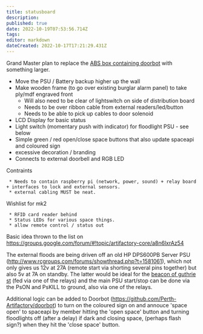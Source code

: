```yaml
---
title: statusboard
description: 
published: true
date: 2022-10-19T07:53:56.714Z
tags: 
editor: markdown
dateCreated: 2022-10-17T17:21:29.431Z
---
```


Grand Master plan to replace the [ABS box containing doorbot](/projects/opendoorcontrol) with something larger.

-   Move the PSU / Battery backup higher up the wall
-   Make wooden frame (to go over existing burglar alarm panel) to take ply/mdf engraved front
    -   Will also need to be clear of lightswitch on side of distribution board
    -   Needs to be over ribbon cable from external readers/led/button
    -   Needs to be able to pick up cables to door solenoid
-   LCD Display for basic status
-   Light switch (momentary push with indicator) for floodlight PSU - see below
-   Simple green / red open/close space buttons that also update spaceapi and coloured sign
-   excessive decoration / branding
-   Connects to external doorbell and RGB LED

Contraints

     * Needs to contain raspberry pi (network, power, sound) + relay board + interfaces to lock and external sensors.
     * external cabling MUST be neat.

Wishlist for mk2

     * RFID card reader behind
     * Status LEDs for various space things.
     * allow remote control / status out

Basic idea thrown to the list on <https://groups.google.com/forum/#!topic/artifactory-core/a8n6lxrAz54>

The external floods are being driven off an old HP DPS600PB Server PSU (<http://www.rcgroups.com/forums/showthread.php?t=1581061>), which not only gives us 12v at 27A (remote start via shorting several pins together) but also 5v at 7A on standby. The latter would be ideal for the [beacon of guthrie st](/projects/lightboxsign) (fed via one of the relays) and the main PSU start/stop can be done via the PsON and PsKILL to ground, also via one of the relays.

Additional logic can be added to Doorbot (<https://github.com/Perth-Artifactory/doorbot>) to turn on the coloured sign on and annouce 'space open' to spaceapi by member hitting the 'open space' button and turning floodlights off (after a delay) if dark and closing space, (perhaps flash sign?) when they hit the 'close space' button.
